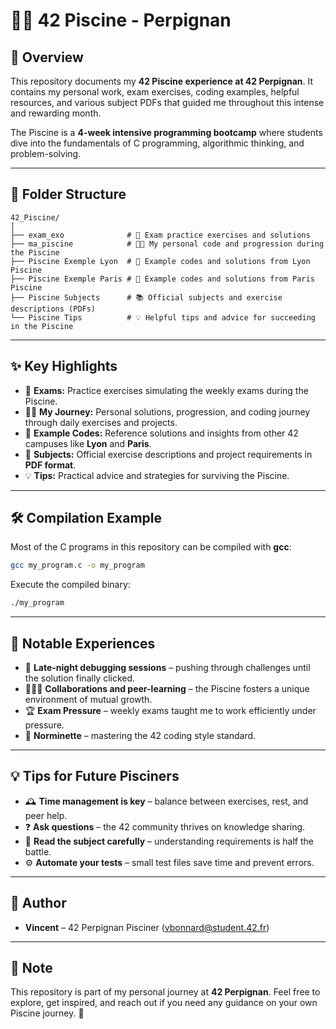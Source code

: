 # 🏊‍♂️ 42 Piscine - Perpignan

## 📖 Overview
This repository documents my **42 Piscine experience at 42 Perpignan**. It contains my personal work, exam exercises, coding examples, helpful resources, and various subject PDFs that guided me throughout this intense and rewarding month.

The Piscine is a **4-week intensive programming bootcamp** where students dive into the fundamentals of C programming, algorithmic thinking, and problem-solving.

---

## 📂 Folder Structure

```
42_Piscine/
│
├── exam_exo              # 🧪 Exam practice exercises and solutions
├── ma_piscine            # 🧑‍💻 My personal code and progression during the Piscine
├── Piscine Exemple Lyon  # 📄 Example codes and solutions from Lyon Piscine
├── Piscine Exemple Paris # 📄 Example codes and solutions from Paris Piscine
├── Piscine Subjects      # 📚 Official subjects and exercise descriptions (PDFs)
└── Piscine Tips          # 💡 Helpful tips and advice for succeeding in the Piscine
```

---

## ✨ Key Highlights

- 📜 **Exams:** Practice exercises simulating the weekly exams during the Piscine.
- 🧑‍💻 **My Journey:** Personal solutions, progression, and coding journey through daily exercises and projects.
- 📘 **Example Codes:** Reference solutions and insights from other 42 campuses like **Lyon** and **Paris**.
- 📄 **Subjects:** Official exercise descriptions and project requirements in **PDF format**.
- 💡 **Tips:** Practical advice and strategies for surviving the Piscine.

---

## 🛠 Compilation Example

Most of the C programs in this repository can be compiled with **gcc**:

```sh
gcc my_program.c -o my_program
```

Execute the compiled binary:

```sh
./my_program
```

---

## 📌 Notable Experiences

- 🌙 **Late-night debugging sessions** – pushing through challenges until the solution finally clicked.
- 🧑‍🤝‍🧑 **Collaborations and peer-learning** – the Piscine fosters a unique environment of mutual growth.
- 🏆 **Exam Pressure** – weekly exams taught me to work efficiently under pressure.
- 📝 **Norminette** – mastering the 42 coding style standard.

---

## 💡 Tips for Future Pisciners

- 🕰️ **Time management is key** – balance between exercises, rest, and peer help.
- ❓ **Ask questions** – the 42 community thrives on knowledge sharing.
- 📖 **Read the subject carefully** – understanding requirements is half the battle.
- ⚙️ **Automate your tests** – small test files save time and prevent errors.

---

## 💜 Author

- **Vincent** – 42 Perpignan Pisciner (<vbonnard@student.42.fr>)

---

## 📌 Note
This repository is part of my personal journey at **42 Perpignan**. Feel free to explore, get inspired, and reach out if you need any guidance on your own Piscine journey. 🚀
